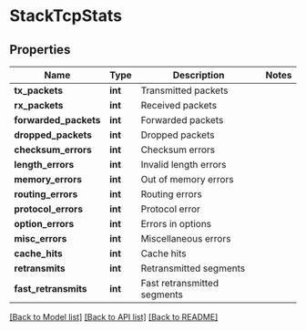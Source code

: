 # StackTcpStats

## Properties
Name | Type | Description | Notes
------------ | ------------- | ------------- | -------------
**tx_packets** | **int** | Transmitted packets | 
**rx_packets** | **int** | Received packets | 
**forwarded_packets** | **int** | Forwarded packets | 
**dropped_packets** | **int** | Dropped packets | 
**checksum_errors** | **int** | Checksum errors | 
**length_errors** | **int** | Invalid length errors | 
**memory_errors** | **int** | Out of memory errors | 
**routing_errors** | **int** | Routing errors | 
**protocol_errors** | **int** | Protocol error | 
**option_errors** | **int** | Errors in options | 
**misc_errors** | **int** | Miscellaneous errors | 
**cache_hits** | **int** | Cache hits | 
**retransmits** | **int** | Retransmitted segments | 
**fast_retransmits** | **int** | Fast retransmitted segments | 

[[Back to Model list]](../README.md#documentation-for-models) [[Back to API list]](../README.md#documentation-for-api-endpoints) [[Back to README]](../README.md)


